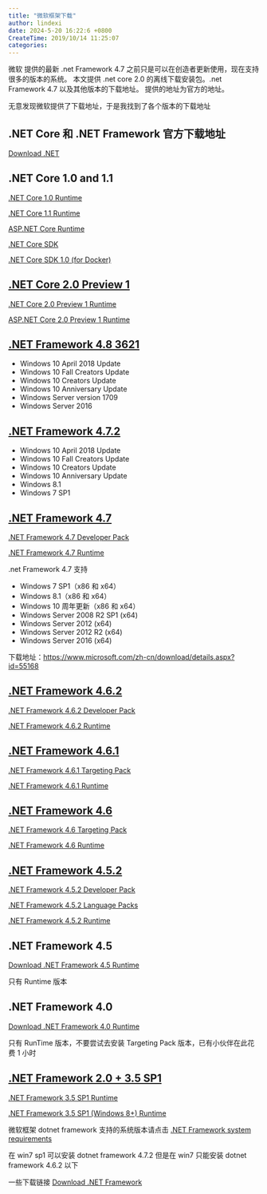 ```yaml
---
title: "微软框架下载"
author: lindexi
date: 2024-5-20 16:22:6 +0800
CreateTime: 2019/10/14 11:25:07
categories: 
---
```


微软 提供的最新 .net Framework 4.7 之前只是可以在创造者更新使用，现在支持很多的版本的系统。
本文提供 .net core 2.0 的离线下载安装包。.net Framework 4.7 以及其他版本的下载地址。
提供的地址为官方的地址。

<!--more-->


<!-- CreateTime:2019/10/14 11:25:07 -->


无意发现微软提供了下载地址，于是我找到了各个版本的下载地址

## .NET Core 和 .NET Framework 官方下载地址

[Download .NET](https://dotnet.microsoft.com/download/archives )

## .NET Core 1.0 and 1.1

[.NET Core 1.0 Runtime](https://github.com/dotnet/core/releases/tag/1.0.4)

[.NET Core 1.1 Runtime](https://github.com/dotnet/core/releases/tag/1.1.1)

[ASP.NET Core Runtime](http://www.asp.net/get-started)

[.NET Core SDK](https://www.microsoft.com/net/download/core)

[.NET Core SDK 1.0 (for Docker)](https://www.microsoft.com/net/core#dockercmd)

## [.NET Core 2.0 Preview 1](https://blogs.msdn.microsoft.com/dotnet/2017/05/10/announcing-net-core-2-0-preview-1/)

[.NET Core 2.0 Preview 1 Runtime](https://github.com/dotnet/core/releases/tag/v2.0.0-preview1)

[ASP.NET Core 2.0 Preview 1 Runtime](https://blogs.msdn.microsoft.com/webdev/2017/05/10/aspnet-2-preview-1/)

## [.NET Framework 4.8 3621](https://go.microsoft.com/fwlink/?linkid=2002300)

 - Windows 10 April 2018 Update
 - Windows 10 Fall Creators Update
 - Windows 10 Creators Update
 - Windows 10 Anniversary Update
 - Windows Server version 1709
 - Windows Server 2016

## [.NET Framework 4.7.2](https://support.microsoft.com/en-us/help/4054530/microsoft-net-framework-4-7-2-offline-installer-for-windows )

 - Windows 10 April 2018 Update
 - Windows 10 Fall Creators Update
 - Windows 10 Creators Update
 - Windows 10 Anniversary Update
 - Windows 8.1
 - Windows 7 SP1

## [.NET Framework 4.7](http://go.microsoft.com/fwlink/?LinkID=825321)

[.NET Framework 4.7 Developer Pack](http://go.microsoft.com/fwlink/?LinkId=825319 "The .NET 4.7 Developer pack includes 4.7 reference assemblies needed by Visual Studio and msbuild.")

[.NET Framework 4.7 Runtime](http://go.microsoft.com/fwlink/?LinkId=825299)

.net Framework 4.7 支持 

 - Windows 7 SP1（x86 和 x64）
 - Windows 8.1（x86 和 x64）
 - Windows 10 周年更新（x86 和 x64）
 - Windows Server 2008 R2 SP1 (x64)
 - Windows Server 2012 (x64)
 - Windows Server 2012 R2 (x64)
 - Windows Server 2016 (x64)

下载地址：https://www.microsoft.com/zh-cn/download/details.aspx?id=55168

## [.NET Framework 4.6.2](http://go.microsoft.com/fwlink/?LinkID=708776)

[.NET Framework 4.6.2 Developer Pack](http://go.microsoft.com/fwlink/?LinkId=780617 "The .NET 4.6.2 Developer pack includes 4.6.2 reference assemblies needed by Visual Studio and msbuild.")

[.NET Framework 4.6.2 Runtime](http://go.microsoft.com/fwlink/?LinkId=780597)


## [.NET Framework 4.6.1](http://blogs.msdn.com/b/dotnet/archive/2015/11/30/net-framework-4-6-1-is-now-available.aspx)

[.NET Framework 4.6.1 Targeting Pack](http://go.microsoft.com/fwlink/?LinkId=690706 "The .NET 4.6.1 Developer pack includes the 4.6.1 reference assemblies needed by Visual Studio and msbuild.")

[.NET Framework 4.6.1 Runtime](http://go.microsoft.com/fwlink/?LinkId=671729)

## [.NET Framework 4.6](http://blogs.msdn.com/b/dotnet/archive/2015/07/20/announcing-net-framework-4-6.aspx)


[.NET Framework 4.6 Targeting Pack](http://go.microsoft.com/fwlink/?LinkId=528261 "The .NET 4.6 Developer pack includes the 4.6 reference assemblies needed by Visual Studio and msbuild.")

[.NET Framework 4.6 Runtime](http://go.microsoft.com/fwlink/?LinkId=528259)

## [.NET Framework 4.5.2](http://go.microsoft.com/fwlink/?LinkID=309958)


[.NET Framework 4.5.2 Developer Pack](http://go.microsoft.com/fwlink/?LinkId=328857 "The .NET 4.5.2 Developer pack includes the .NET framework 4.5.2 runtime and targeting pack.")

[.NET Framework 4.5.2 Language Packs](http://go.microsoft.com/fwlink/?LinkId=328858 "Resources to support languages other than English.")

[.NET Framework 4.5.2 Runtime](http://go.microsoft.com/fwlink/?LinkId=397674)

## .NET Framework 4.5

[Download .NET Framework 4.5 Runtime](https://dotnet.microsoft.com/download/dotnet-framework/net45 )

只有 Runtime 版本

## .NET Framework 4.0

[Download .NET Framework 4.0 Runtime](https://dotnet.microsoft.com/download/dotnet-framework/net40 )

只有 RunTime 版本，不要尝试去安装 Targeting Pack 版本，已有小伙伴在此花费 1 小时

## [.NET Framework 2.0 + 3.5 SP1](http://msdn.microsoft.com/library/w0x726c2(VS.90).aspx)


[.NET Framework 3.5 SP1 Runtime](http://go.microsoft.com/fwlink/?LinkID=229190)

[.NET Framework 3.5 SP1 (Windows 8+) Runtime](https://docs.microsoft.com/dotnet/framework/install/dotnet-35-windows-10)

微软框架 dotnet framework 支持的系统版本请点击 [.NET Framework system requirements ](https://docs.microsoft.com/en-us/dotnet/framework/get-started/system-requirements )

在 win7 sp1 可以安装 dotnet framework 4.7.2 但是在 win7 只能安装 dotnet framework 4.6.2 以下

一些下载链接 [Download .NET Framework](https://dotnet.microsoft.com/download/dotnet-framework )

